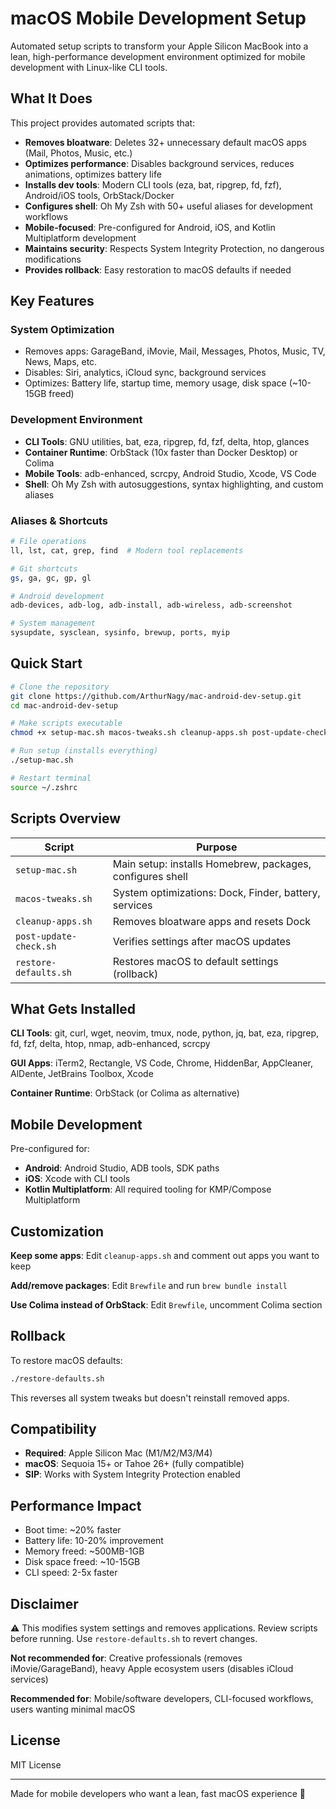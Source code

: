 # macOS Mobile Development Setup

Automated setup scripts to transform your Apple Silicon MacBook into a lean, high-performance development environment optimized for mobile development with Linux-like CLI tools.

## What It Does

This project provides automated scripts that:

- **Removes bloatware**: Deletes 32+ unnecessary default macOS apps (Mail, Photos, Music, etc.)
- **Optimizes performance**: Disables background services, reduces animations, optimizes battery life
- **Installs dev tools**: Modern CLI tools (eza, bat, ripgrep, fd, fzf), Android/iOS tools, OrbStack/Docker
- **Configures shell**: Oh My Zsh with 50+ useful aliases for development workflows
- **Mobile-focused**: Pre-configured for Android, iOS, and Kotlin Multiplatform development
- **Maintains security**: Respects System Integrity Protection, no dangerous modifications
- **Provides rollback**: Easy restoration to macOS defaults if needed

## Key Features

### System Optimization
- Removes apps: GarageBand, iMovie, Mail, Messages, Photos, Music, TV, News, Maps, etc.
- Disables: Siri, analytics, iCloud sync, background services
- Optimizes: Battery life, startup time, memory usage, disk space (~10-15GB freed)

### Development Environment
- **CLI Tools**: GNU utilities, bat, eza, ripgrep, fd, fzf, delta, htop, glances
- **Container Runtime**: OrbStack (10x faster than Docker Desktop) or Colima
- **Mobile Tools**: adb-enhanced, scrcpy, Android Studio, Xcode, VS Code
- **Shell**: Oh My Zsh with autosuggestions, syntax highlighting, and custom aliases

### Aliases & Shortcuts
```bash
# File operations
ll, lst, cat, grep, find  # Modern tool replacements

# Git shortcuts
gs, ga, gc, gp, gl

# Android development
adb-devices, adb-log, adb-install, adb-wireless, adb-screenshot

# System management
sysupdate, sysclean, sysinfo, brewup, ports, myip
```

## Quick Start

```bash
# Clone the repository
git clone https://github.com/ArthurNagy/mac-android-dev-setup.git
cd mac-android-dev-setup

# Make scripts executable
chmod +x setup-mac.sh macos-tweaks.sh cleanup-apps.sh post-update-check.sh restore-defaults.sh

# Run setup (installs everything)
./setup-mac.sh

# Restart terminal
source ~/.zshrc
```

## Scripts Overview

| Script | Purpose |
|--------|---------|
| `setup-mac.sh` | Main setup: installs Homebrew, packages, configures shell |
| `macos-tweaks.sh` | System optimizations: Dock, Finder, battery, services |
| `cleanup-apps.sh` | Removes bloatware apps and resets Dock |
| `post-update-check.sh` | Verifies settings after macOS updates |
| `restore-defaults.sh` | Restores macOS to default settings (rollback) |

## What Gets Installed

**CLI Tools**: git, curl, wget, neovim, tmux, node, python, jq, bat, eza, ripgrep, fd, fzf, delta, htop, nmap, adb-enhanced, scrcpy

**GUI Apps**: iTerm2, Rectangle, VS Code, Chrome, HiddenBar, AppCleaner, AlDente, JetBrains Toolbox, Xcode

**Container Runtime**: OrbStack (or Colima as alternative)

## Mobile Development

Pre-configured for:
- **Android**: Android Studio, ADB tools, SDK paths
- **iOS**: Xcode with CLI tools
- **Kotlin Multiplatform**: All required tooling for KMP/Compose Multiplatform

## Customization

**Keep some apps**: Edit `cleanup-apps.sh` and comment out apps you want to keep

**Add/remove packages**: Edit `Brewfile` and run `brew bundle install`

**Use Colima instead of OrbStack**: Edit `Brewfile`, uncomment Colima section

## Rollback

To restore macOS defaults:
```bash
./restore-defaults.sh
```

This reverses all system tweaks but doesn't reinstall removed apps.

## Compatibility

- **Required**: Apple Silicon Mac (M1/M2/M3/M4)
- **macOS**: Sequoia 15+ or Tahoe 26+ (fully compatible)
- **SIP**: Works with System Integrity Protection enabled

## Performance Impact

- Boot time: ~20% faster
- Battery life: 10-20% improvement
- Memory freed: ~500MB-1GB
- Disk space freed: ~10-15GB
- CLI speed: 2-5x faster

## Disclaimer

⚠️ This modifies system settings and removes applications. Review scripts before running. Use `restore-defaults.sh` to revert changes.

**Not recommended for**: Creative professionals (removes iMovie/GarageBand), heavy Apple ecosystem users (disables iCloud services)

**Recommended for**: Mobile/software developers, CLI-focused workflows, users wanting minimal macOS

## License

MIT License

---

Made for mobile developers who want a lean, fast macOS experience 🚀